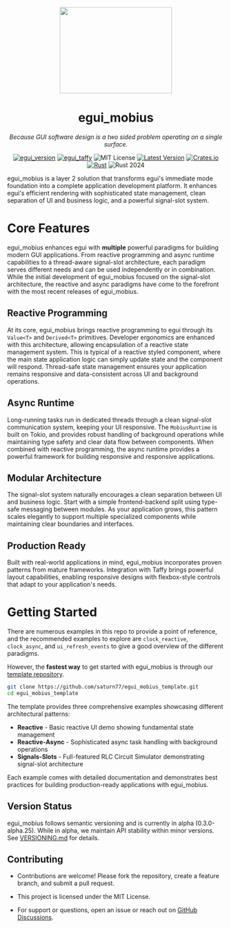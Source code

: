 <div align="center">
<img width=260 height=200 src="https://raw.githubusercontent.com/saturn77/egui_mobius/master/assets/mobius_strip.png"></img>

# egui_mobius  
*Because GUI software design is a two sided problem operating on a single surface.*

[![egui_version](https://img.shields.io/badge/egui-0.31.1-blue)](https://github.com/emilk/egui)
[![egui_taffy](https://img.shields.io/badge/egui__taffy-0.7.0-purple)](https://github.com/Veykril/egui_taffy)
![MIT License](https://img.shields.io/badge/license-MIT-blue.svg)
[![Latest Version](https://img.shields.io/badge/version-0.3.0--alpha.25-green.svg)](https://crates.io/crates/egui_mobius)
[![Crates.io](https://img.shields.io/crates/v/egui_mobius.svg)](https://crates.io/crates/egui_mobius)
[![Rust](https://github.com/saturn77/egui_mobius/actions/workflows/rust.yml/badge.svg?branch=master)](https://github.com/saturn77/egui_mobius/actions/workflows/rust.yml)
![Rust 2024](https://img.shields.io/badge/rust-2024-blue.svg)

</div>

egui_mobius is a layer 2 solution that transforms egui's immediate mode foundation into a complete application development platform. It enhances egui's efficient rendering with sophisticated state management, clean separation of UI and business logic, and a powerful signal-slot system. 

# Core Features

egui_mobius enhances egui with **multiple** powerful paradigms for building modern GUI applications. From reactive programming and async runtime capabilities to a thread-aware signal-slot architecture, each paradigm serves different needs and can be used independently or in combination. While the initial development of egui_mobius focused on the signal-slot architecture, the reactive and async paradigms have come to the forefront with the most recent releases of egui_mobius. 

## Reactive Programming
At its core, egui_mobius brings reactive programming to egui through its `Value<T>` and `Derived<T>` primitives. Developer ergonomics are enhanced with this architecture, allowing encapsulation of a reactive state management system. This is typical of a reactive styled component, where the main state application logic can simply update state and the component will respond. Thread-safe state management ensures your application remains responsive and data-consistent across UI and background operations.

## Async Runtime
Long-running tasks run in dedicated threads through a clean signal-slot communication system, keeping your UI responsive. The `MobiusRuntime` is built on Tokio, and provides robust handling of background operations while maintaining type safety and clear data flow between components. When combined with reactive programming, the async runtime provides a powerful framework for building responsive and responsive applications.

## Modular Architecture
The signal-slot system naturally encourages a clean separation between UI and business logic. Start with a simple frontend-backend split using type-safe messaging between modules. As your application grows, this pattern scales elegantly to support multiple specialized components while maintaining clear boundaries and interfaces.

## Production Ready
Built with real-world applications in mind, egui_mobius incorporates proven patterns from mature frameworks. Integration with Taffy brings powerful layout capabilities, enabling responsive designs with flexbox-style controls that adapt to your application's needs.


# Getting Started

There are numerous examples in this repo to provide a point of reference, and the recommended examples to explore are `clock_reactive`, `clock_async`, and `ui_refresh_events` to give a good overview of the different paradigms.

However, the **fastest way** to get started with egui_mobius is through our [template repository](https://github.com/saturn77/egui_mobius_template).

```bash
git clone https://github.com/saturn77/egui_mobius_template.git
cd egui_mobius_template
```

The template provides three comprehensive examples showcasing different architectural patterns:

* **Reactive** - Basic reactive UI demo showing fundamental state management
* **Reactive-Async** - Sophisticated async task handling with background operations
* **Signals-Slots** - Full-featured RLC Circuit Simulator demonstrating signal-slot architecture

Each example comes with detailed documentation and demonstrates best practices for building production-ready applications with egui_mobius.

## Version Status
egui_mobius follows semantic versioning and is currently in alpha (0.3.0-alpha.25). While in alpha, we maintain API stability within minor versions. See [VERSIONING.md](VERSIONING.md) for details.

## Contributing  
* Contributions are welcome! Please fork the repository, create a feature branch, and submit a pull request.  


* This project is licensed under the MIT License.  

* For support or questions, open an issue or reach out on [GitHub Discussions](https://github.com/saturn77/egui_mobius/discussions).
